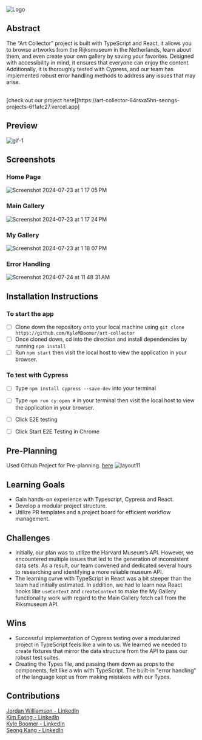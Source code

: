 ![Logo](https://github.com/user-attachments/assets/14445988-a8b5-4b73-b29b-bfed6affe842)

## Abstract
The “Art Collector” project is built with TypeScript and React, it allows you to browse artworks from the Rijksmuseum in the Netherlands, learn about them, and even create your own gallery by saving your favorites. Designed with accessibility in mind, it ensures that everyone can enjoy the content. Additionally, it is thoroughly tested with Cypress, and our team has implemented robust error handling methods to address any issues that may arise.

<br/>
[check out our project here][https://art-collector-64rsxa5hn-seongs-projects-6f1afc27.vercel.app]

## Preview
![gif-1](https://github.com/user-attachments/assets/d36bd245-851b-4651-8391-b555d4ccfbf7)


## Screenshots
### Home Page
![Screenshot 2024-07-23 at 1 17 05 PM](https://github.com/user-attachments/assets/26c600dd-6f98-481f-b0fa-8729b572a21d)

### Main Gallery
![Screenshot 2024-07-23 at 1 17 24 PM](https://github.com/user-attachments/assets/a53a4410-64a9-403c-ba0d-d4a20a697f0d)

### My Gallery
![Screenshot 2024-07-23 at 1 18 07 PM](https://github.com/user-attachments/assets/dd7944c4-ddaa-4045-9676-57eb6e664458)

### Error Handling
![Screenshot 2024-07-24 at 11 48 31 AM](https://github.com/user-attachments/assets/73744860-fa40-4262-b162-9e8a79a82747)




## Installation Instructions
### To start the app
- [ ]  Clone down the repository onto your local machine using `git clone https://github.com/KyleMBoomer/art-collector`
- [ ]  Once cloned down, cd into the direction and install dependencies by running `npm install`
- [ ]  Run `npm start` then visit the local host to view the application in your browser.

### To test with Cypress
- [ ]  Type `npm install cypress --save-dev` into your terminal
- [ ]  Type `npm run cy:open #` in your terminal then visit the local host to view the application in your browser.
- [ ]  Click E2E testing
- [ ]  Click Start E2E Testing in Chrome


## Pre-Planning
Used Github Project for Pre-planning. [here](https://github.com/users/KyleMBoomer/projects/2)
![layout11](https://github.com/user-attachments/assets/c9d8cc06-90e8-4e31-91f0-336ddd227bbf)


## Learning Goals
  * Gain hands-on experience with Typescript, Cypress and React.
  * Develop a modular project structure.
  * Utilize PR templates and a project board for efficient workflow management.
  
## Challenges
  * Initially, our plan was to utilize the Harvard Museum’s API. However, we encountered multiple issues that led to the generation of inconsistent data sets. As a result, our team convened and dedicated several hours to researching and identifying a more reliable museum API.
  * The learning curve with TypeScript in React was a bit steeper than the team had initially estimated. In addition, we had to learn new React hooks like `useContext` and `createContext` to make the My Gallery functionality work with regard to the Main Gallery fetch call from the Riksmuseum API. 
  
## Wins
* Successful implementation of Cypress testing over a modularized project in TypeScript feels like a win to us. We learned we needed to create fixtures that mirror the data structure from the API to pass our robust test suites. 
* Creating the Types file, and passing them down as props to the components, felt like a win with TypeScript. The built-in "error handling" of the language kept us from making mistakes with our Types. 

## Contributions
[Jordan Williamson - LinkedIn](https://www.linkedin.com/in/jordan-williamson-a079b3271/) <br />
[Kim Ewing - LinkedIn](https://www.linkedin.com/in/kimberlypekar/) <br />
[Kyle Boomer - LinkedIn](https://www.linkedin.com/in/kylemboomer/) <br />
[Seong Kang - LinkedIn](https://www.linkedin.com/in/seong-kang/)
